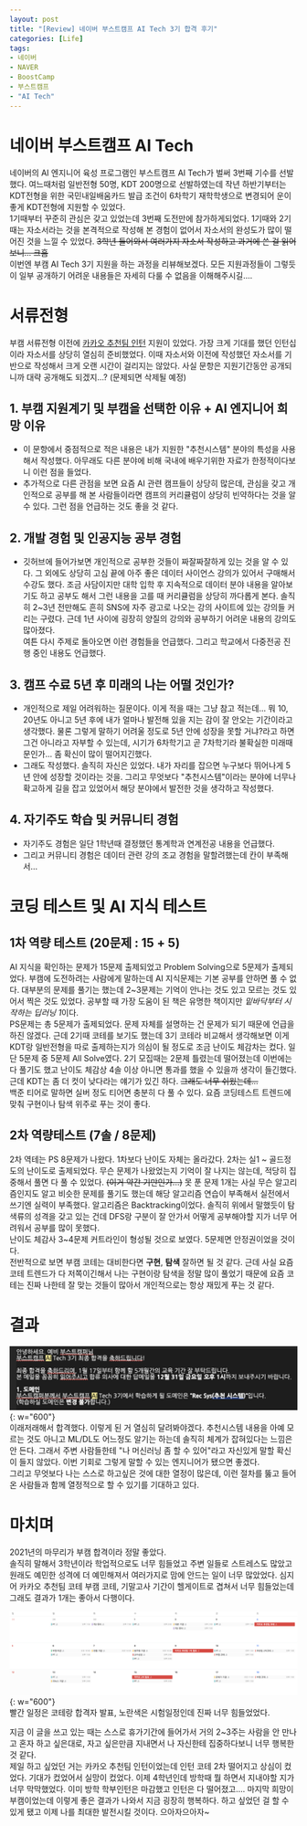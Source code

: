 ```yaml
---
layout: post
title: "[Review] 네이버 부스트캠프 AI Tech 3기 합격 후기"
categories: [Life]
tags:
- 네이버
- NAVER
- BoostCamp
- 부스트캠프
- "AI Tech"
---
```


# 네이버 부스트캠프 AI Tech

네이버의 AI 엔지니어 육성 프로그램인 부스트캠프 AI Tech가 벌써 3번째 기수를 선발했다. 여느때처럼 일반전형 50명, KDT 200명으로 선발하였는데 작년 하반기부터는 KDT전형을 위한 국민내일배움카드 발급 조건이 6차학기 재학학생으로 변경되어 운이 좋게 KDT전형에 지원할 수 있었다.  
1기때부터 꾸준히 관심은 갖고 있었는데 3번째 도전만에 참가하게되었다. 1기때와 2기때는 자소서라는 것을 본격적으로 작성해 본 경험이 없어서 자소서의 완성도가 많이 떨어진 것을 느낄 수 있었다. ~~3학년 들어와서 여러가지 자소서 작성하고 과거에 쓴 걸 읽어보니... 크흠~~  
이번엔 부캠 AI Tech 3기 지원을 하는 과정을 리뷰해보겠다. 모든 지원과정들이 그렇듯이 일부 공개하기 어려운 내용들은 자세히 다룰 수 없음을 이해해주시길....

# 서류전형

부캠 서류전형 이전에 [카카오 추천팀 인턴](https://cow-coding.github.io/posts/KakaoRecomTest/) 지원이 있었다. 가장 크게 기대를 했던 인턴십이라 자소서를 상당히 열심히 준비했었다. 이때 자소서와 이전에 작성했던 자소서를 기반으로 작성해서 크게 오랜 시간이 걸리지는 않았다. 사실 문항은 지원기간동안 공개되니까 대략 공개해도 되겠지...? (문제되면 삭제될 예정)  

## 1. 부캠 지원계기 및 부캠을 선택한 이유 + AI 엔지니어 희망 이유   
- 이 문항에서 중점적으로 적은 내용은 내가 지원한 "추천시스템" 분야의 특성을 사용해서 작성했다. 아무래도 다른 분야에 비해 국내에 배우기위한 자료가 한정적이다보니 이런 점을 들었다.
- 추가적으로 다른 관점을 보면 요즘 AI 관련 캠프들이 상당히 많은데, 관심을 갖고 개인적으로 공부를 해 본 사람들이라면 캠프의 커리큘럼이 상당히 빈약하다는 것을 알 수 있다. 그런 점을 언급하는 것도 좋을 것 같다.

## 2. 개발 경험 및 인공지능 공부 경험
- 깃허브에 들어가보면 개인적으로 공부한 것들이 짜잘짜잘하게 있는 것을 알 수 있다. 그 외에도 상당히 고심 끝에 아주 좋은 데이터 사이언스 강의가 있어서 구매해서 수강도 했다. 조금 사담이지만 대학 입학 후 지속적으로 데이터 분야 내용을 알아보기도 하고 공부도 해서 그런 내용을 고를 때 커리큘럼을 상당히 까다롭게 본다. 솔직히 2~3년 전만해도 흔히 SNS에 자주 광고로 나오는 강의 사이트에 있는 강의들 커리는 구렸다. 근데 1년 사이에 굉장히 양질의 강의와 공부하기 어려운 내용의 강의도 많아졌다.   
여튼 다시 주제로 돌아오면 이런 경험들을 언급했다. 그리고 학교에서 다중전공 진행 중인 내용도 언급했다.

## 3. 캠프 수료 5년 후 미래의 나는 어떨 것인가?
- 개인적으로 제일 어려워하는 질문이다. 이게 적을 때는 그냥 참고 적는데... 뭐 10, 20년도 아니고 5년 후에 내가 얼마나 발전해 있을 지는 감이 잘 안오는 기간이라고 생각했다. 물론 그렇게 말하기 어려울 정도로 5년 안에 성장을 못할 거냐?라고 하면 그건 아니라고 자부할 수 있는데, 시기가 6차학기고 곧 7차학기라 불확실한 미래때문인가... 좀 확신이 많이 떨어지긴했다.  
- 그래도 작성했다. 솔직히 자신은 있었다. 내가 자리를 잡으면 누구보다 뛰어나게 5년 안에 성장할 것이라는 것을. 그리고 무엇보다 "추천시스템"이라는 분야에 너무나 확고하게 길을 잡고 있었어서 해당 분야에서 발전한 것을 생각하고 작성했다.

## 4. 자기주도 학습 및 커뮤니티 경험
- 자기주도 경험은 일단 1학년때 결정했던 통계학과 연계전공 내용을 언급했다.
- 그리고 커뮤니티 경험은 데이터 관련 강의 조교 경험을 말할려했는데 칸이 부족해서...

# 코딩 테스트 및 AI 지식 테스트
## 1차 역량 테스트 (20문제 : 15 + 5)
AI 지식을 확인하는 문제가 15문제 출제되었고 Problem Solving으로 5문제가 출제되었다. 부캠에 도전하려는 사람에게 말하는데 AI 지식문제는 기본 공부를 안하면 풀 수 없다. 대부분의 문제를 풀기는 했는데 2~3문제는 기억이 안나는 것도 있고 모르는 것도 있어서 찍은 것도 있었다. 공부할 때 가장 도움이 된 책은 유명한 책이지만 *밑바닥부터 시작하는 딥러닝 1*이다.  
PS문제는 총 5문제가 출제되었다. 문제 자체를 설명하는 건 문제가 되기 때문에 언급을 하진 않겠다. 근데 2기때 코테를 보기도 했는데 3기 코테라 비교해서 생각해보면 이게 KDT랑 일반전형을 따로 출제하는지가 의심이 될 정도로 조금 난이도 체감차는 컸다. 일단 5문제 중 5문제 All Solve였다. 2기 모집때는 2문제 틀렸는데 떨어졌는데 이번에는 다 풀기도 했고 난이도 체감상 4솔 이상 아니면 통과를 했을 수 있을까 생각이 들긴했다. 근데 KDT는 좀 더 컷이 낮다라는 얘기가 있긴 하다. ~~그래도 너무 쉬웠는데...~~  
백준 티어로 말하면 실버 정도 티어면 충분히 다 풀 수 있다. 요즘 코딩테스트 트렌드에 맞춰 구현이나 탐색 위주로 푸는 것이 좋다. 

## 2차 역량테스트 (7솔 / 8문제)
2차 역테는 PS 8문제가 나왔다. 1차보다 난이도 자체는 올라갔다. 2차는 실1 ~ 골드정도의 난이도로 출제되었다. 무슨 문제가 나왔었는지 기억이 잘 나지는 않는데, 적당히 집중해서 풀면 다 풀 수 있었다. ~~(이거 약간 기만인가...)~~ 못 푼 문제 1개는 사실 무슨 알고리즘인지도 알고 비슷한 문제를 풀기도 했는데 해당 알고리즘 연습이 부족해서 실전에서 쓰기엔 실력이 부족했다. 알고리즘은 Backtracking이었다. 솔직히 위에서 말했듯이 탐색류의 성격을 갖고 있는 건데 DFS랑 구분이 잘 안가서 어떻게 공부해야할 지가 너무 어려워서 공부를 많이 못했다.  
난이도 체감사 3~4문제 커트라인이 형성될 것으로 보였다. 5문제면 안정권이었을 것이다.  
전반적으로 보면 부캠 코테는 대비한다면 **구현**, **탐색** 잘하면 될 것 같다. 근데 사실 요즘 코테 트렌드가 다 저쪽이긴해서 나는 구현이랑 탐색을 정말 많이 풀었기 때문에 요즘 코테는 진짜 나한테 잘 맞는 것들이 많아서 개인적으로는 항상 재밌게 푸는 것 같다.

# 결과

![](/image/Life/bc3_pass.png){: w="600"}  
이래저래해서 합격했다. 이렇게 된 거 열심히 달려봐야겠다. 추천시스템 내용을 아예 모르는 것도 아니고 ML/DL도 어느정도 알기는 하는데 솔직히 체계가 잡혀있다는 느낌은 안 든다. 그래서 주변 사람들한테 "나 머신러닝 좀 할 수 있어"라고 자신있게 말할 확신이 들지 않았다. 이번 기회로 그렇게 말할 수 있는 엔지니어가 됐으면 좋겠다.  
그리고 무엇보다 나는 스스로 하고싶은 것에 대한 열정이 많은데, 이런 절차를 뚫고 들어온 사람들과 함께 열정적으로 할 수 있기를 기대하고 있다.

# 마치며
2021년의 마무리가 부캠 합격이라 정말 좋았다.  
솔직히 말해서 3학년이라 학업적으로도 너무 힘들었고 주변 일들로 스트레스도 많았고 원래도 예민한 성격에 더 예민해져서 여러가지로 맘에 안드는 일이 너무 많았었다. 심지어 카카오 추천팀 코테 부캠 코테, 기말고사 기간이 헬게이트로 겹쳐서 너무 힘들었는데 그래도 결과가 1개는 좋아서 다행이다.  

![](/image/Life/hell.png){: w="600"}  
빨간 일정은 코테랑 합격자 발표, 노란색은 시험일정인데 진짜 너무 힘들었었다.

지금 이 글을 쓰고 있는 때는 스스로 휴가기간에 들어가서 거의 2~3주는 사람을 안 만나고 혼자 하고 싶은대로, 자고 싶은만큼 지내면서 나 자신한테 집중하다보니 너무 행복한 것 같다.  
제일 하고 싶었던 거는 카카오 추천팀 인턴이었는데 인턴 코테 2차 떨어지고 상심이 컸었다. 기대가 컸었어서 실망이 컸었다. 이제 4학년인데 방학때 뭘 하면서 지내야할 지가 너무 막막했었다. 이미 방학 학부인턴은 마감했고 인턴은 다 떨어졌고.... 마지막 희망이 부캠이었는데 이렇게 좋은 결과가 나와서 지금 굉장히 행복하다.
하고 싶었던 걸 할 수 있게 됐고 이제 나를 최대한 발전시킬 것이다. 으아자으아자~  